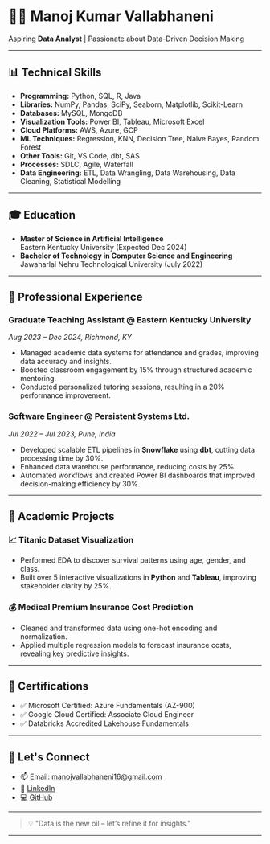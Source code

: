 # 👨‍💻 Manoj Kumar Vallabhaneni

Aspiring **Data Analyst** | Passionate about Data-Driven Decision Making

---

## 📊 Technical Skills
- **Programming:** Python, SQL, R, Java
- **Libraries:** NumPy, Pandas, SciPy, Seaborn, Matplotlib, Scikit-Learn
- **Databases:** MySQL, MongoDB
- **Visualization Tools:** Power BI, Tableau, Microsoft Excel
- **Cloud Platforms:** AWS, Azure, GCP
- **ML Techniques:** Regression, KNN, Decision Tree, Naive Bayes, Random Forest
- **Other Tools:** Git, VS Code, dbt, SAS
- **Processes:** SDLC, Agile, Waterfall
- **Data Engineering:** ETL, Data Wrangling, Data Warehousing, Data Cleaning, Statistical Modelling

---

## 🎓 Education
- **Master of Science in Artificial Intelligence**  
  Eastern Kentucky University (Expected Dec 2024)
- **Bachelor of Technology in Computer Science and Engineering**  
  Jawaharlal Nehru Technological University (July 2022)

---

## 💼 Professional Experience

### Graduate Teaching Assistant @ Eastern Kentucky University  
*Aug 2023 – Dec 2024, Richmond, KY*
- Managed academic data systems for attendance and grades, improving data accuracy and insights.
- Boosted classroom engagement by 15% through structured academic mentoring.
- Conducted personalized tutoring sessions, resulting in a 20% performance improvement.

### Software Engineer @ Persistent Systems Ltd.  
*Jul 2022 – Jul 2023, Pune, India*
- Developed scalable ETL pipelines in **Snowflake** using **dbt**, cutting data processing time by 30%.
- Enhanced data warehouse performance, reducing costs by 25%.
- Automated workflows and created Power BI dashboards that improved decision-making efficiency by 30%.

---

## 🧪 Academic Projects

### 📈 Titanic Dataset Visualization
- Performed EDA to discover survival patterns using age, gender, and class.
- Built over 5 interactive visualizations in **Python** and **Tableau**, improving stakeholder clarity by 25%.

### 💰 Medical Premium Insurance Cost Prediction
- Cleaned and transformed data using one-hot encoding and normalization.
- Applied multiple regression models to forecast insurance costs, revealing key predictive insights.

---

## 📜 Certifications
- ✅ Microsoft Certified: Azure Fundamentals (AZ-900)
- ✅ Google Cloud Certified: Associate Cloud Engineer
- ✅ Databricks Accredited Lakehouse Fundamentals

---

## 🔗 Let's Connect
- 📫 Email: [manojvallabhaneni16@gmail.com](mailto:manojvallabhaneni16@gmail.com)
- 💼 [LinkedIn](https://linkedin.com/in/vall9133)
- 💻 [GitHub](https://github.com/vall9133)

---

> 💡 "Data is the new oil – let’s refine it for insights."

---


